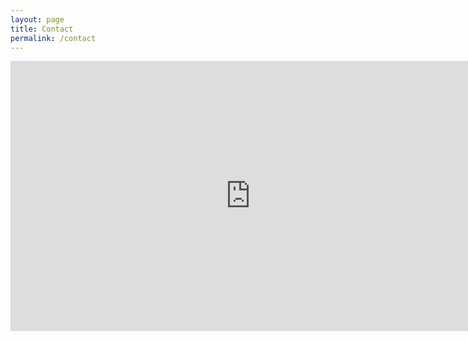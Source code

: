 ```yaml
---
layout: page
title: Contact
permalink: /contact
---
```


<iframe width="768" height="432" src="https://miro.com/app/live-embed/uXjVOEX2_lc=/?moveToViewport=-9021,-4881,17049,10360&embedId=129521943770" frameborder="0" scrolling="no" allowfullscreen></iframe>

